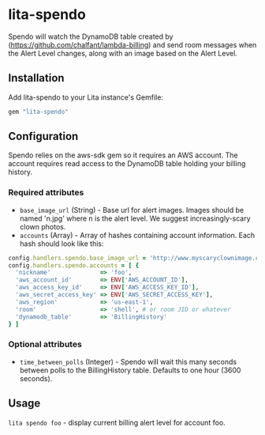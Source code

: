 # lita-spendo

Spendo will watch the DynamoDB table created by (https://github.com/chalfant/lambda-billing) and send room messages when the Alert Level changes, along with an image based on the Alert Level.

## Installation

Add lita-spendo to your Lita instance's Gemfile:

``` ruby
gem "lita-spendo"
```

## Configuration

Spendo relies on the aws-sdk gem so it requires an AWS account. The account requires read access to the DynamoDB table holding your billing history.

### Required attributes

* `base_image_url` (String) - Base url for alert images. Images should be named 'n.jpg' where n is the alert level. We suggest increasingly-scary clown photos.
* `accounts` (Array) - Array of hashes containing account information. Each hash should look like this:

``` ruby
config.handlers.spendo.base_image_url = 'http://www.myscaryclownimage.com/1/clown.png'
config.handlers.spendo.accounts = [ {
  'nickname'              => 'foo',
  'aws_account_id'        => ENV['AWS_ACCOUNT_ID'],
  'aws_access_key_id'     => ENV['AWS_ACCESS_KEY_ID'],
  'aws_secret_access_key' => ENV['AWS_SECRET_ACCESS_KEY'],
  'aws_region'            => 'us-east-1',
  'room'                  => 'shell', # or room JID or whatever
  'dynamodb_table'        => 'BillingHistory'
} ]
```

### Optional attributes

* `time_between_polls` (Integer) - Spendo will wait this many seconds between polls to the BillingHistory table. Defaults to one hour (3600 seconds).

## Usage

`lita spendo foo` - display current billing alert level for account foo.
